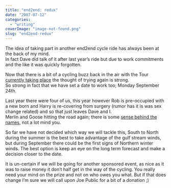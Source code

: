 ```yaml
---
title: "end2end: redux"
date: "2007-07-12"
categories: 
  - "writing"
coverImage: "image-not-found.png"
slug: "end2end-redux"
---
```


The idea of taking part in another end2end cycle ride has always been at the back of my mind.  
In fact Dave did talk of it after last year’s ride but due to work commitments and the like it was quickly forgotten.

Now that there is a bit of a cycling buzz back in the air with the Tour [currently taking place](https://adamchamberlin.info/off-to-a-good-start/) the thought of trying again is strong.  
So strong in fact that we have set a date to work too; Monday September 24th.

Last year there were four of us, this year however Rob is pre-occupied with a new born and Harry is re-covering from surgery (rumor has it is was sex change related) and so that just leaves Dave and I.  
Merlin and Goose hitting the road again; there is some [sense behind the names](https://adamchamberlin.info/the-call-signs-are-set/), not a lot mind you.

So far we have not decided which way we will tackle this, South to North during the summer is the best to take advantage of the gulf stream winds, but during September there could be the first signs of Northern winter winds. The best option is keep an eye on the long term forecast and make a decision closer to the date.

It is un-certain if we will be going for another sponsored event, as nice as it was to raise money it don’t half get in the way of the cycling. You really need your mind on the prize and not on who owes you what. But if that does change I’m sure we will call upon Joe Public for a bit of a donation ;)
